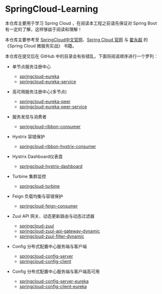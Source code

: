 # SpringCloud-Learning

本仓库主要用于学习 Spring Cloud ，在阅读本工程之前请先保证对 Spring Boot 有一定的了解，这样够益于阅读和理解！

本仓库主要参考至 [SpringCloud中文官网](https://springcloud.cc/)、[Spring Cloud 官网](http://projects.spring.io/spring-cloud/) 与 [翟永超](http://blog.didispace.com/) 的 《Spring Cloud 微服务实战》 书籍。

本仓库在提交后在 GitHub 中的目录会有些错乱，下面将阅读顺序进行一个罗列：

+ 单节点服务注册中心
  - [springcloud-eureka](springcloud-eureka)
  - [springcloud-eureka-service](springcloud-eureka-service)

+ 高可用服务注册中心(多节点)
  - [springcloud-eureka-peer](springcloud-eureka-peer)
  - [springcloud-eureka-peer-service](springcloud-eureka-peer-service)

+ 服务发现与消费者
  - [springcloud-ribbon-consumer](springcloud-ribbon-consumer)

+ Hystrix 容错保护
  - [springcloud-ribbon-hystrix-consumer](springcloud-ribbon-hystrix-consumer)

+ Hystrix Dashboard仪表盘
  - [springcloud-hystrix-dashboard](springcloud-hystrix-dashboard)

+ Turbine 集群监控
  - [springcloud-turbine](springcloud-turbine)

+ Feign 负载均衡与容错保护
  - [springcloud-feign-consumer](springcloud-feign-consumer)

+ Zuul API 网关、动态更新路由与动态过滤器
  - [springcloud-zuul](springcloud-zuul)
  - [springcloud-zuul-api-gateway-dynamic](springcloud-zuul-api-gateway-dynamic)
  - [springcloud-zuul-filter-dynamic](springcloud-zuul-filter-dynamic)
  
+ Config 分布式配置中心服务端与客户端
  - [springcloud-config-server](springcloud-config-server)
  - [springcloud-config-client](springcloud-config-client)
  
+ Config 分布式配置中心服务端与客户端高可用
  - [springcloud-config-server-eureka](springcloud-config-server-eureka)
  - [springcloud-config-client-eureka](springcloud-config-client-eureka)